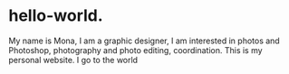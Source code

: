 # hello-world.
My name is Mona, I am a graphic designer, I am interested in photos and Photoshop, photography and photo editing, coordination. This is my personal website. I go to the world
